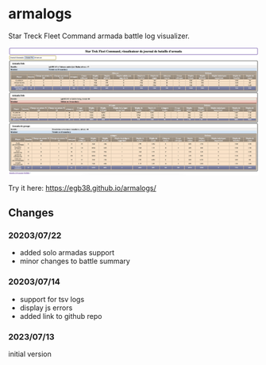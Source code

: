 # armalogs
Star Treck Fleet Command armada battle log visualizer.

![alt text](https://github.com/egb38/armalogs/blob/main/armalogs-2.png?raw=true)


Try it here: https://egb38.github.io/armalogs/


## Changes
### 20203/07/22
* added solo armadas support
* minor changes to battle summary

### 20203/07/14
* support for tsv logs
* display js errors
* added link to github repo

### 2023/07/13
initial version
